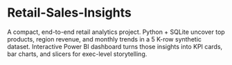 # Retail-Sales-Insights
A compact, end-to-end retail analytics project. Python + SQLite uncover top products, region revenue, and monthly trends in a 5 K-row synthetic dataset. Interactive Power BI dashboard turns those insights into KPI cards, bar charts, and slicers for exec-level storytelling.

